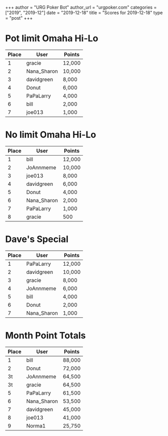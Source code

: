+++
author = "URG Poker Bot"
author_url = "urgpoker.com"
categories = ["2019", "2019-12"]
date = "2019-12-18"
title = "Scores for 2019-12-18"
type = "post"
+++
# Pot limit Omaha Hi-Lo

| Place | User | Points |
|-------|------|--------|
| 1 | gracie | 12,000 |
| 2 | Nana_Sharon | 10,000 |
| 3 | davidgreen | 8,000 |
| 4 | Donut | 6,000 |
| 5 | PaPaLarry | 4,000 |
| 6 | bill | 2,000 |
| 7 | joe013 | 1,000 |

# No limit Omaha Hi-Lo

| Place | User | Points |
|-------|------|--------|
| 1 | bill | 12,000 |
| 2 | JoAnnmeme | 10,000 |
| 3 | joe013 | 8,000 |
| 4 | davidgreen | 6,000 |
| 5 | Donut | 4,000 |
| 6 | Nana_Sharon | 2,000 |
| 7 | PaPaLarry | 1,000 |
| 8 | gracie | 500 |

# Dave's Special

| Place | User | Points |
|-------|------|--------|
| 1 | PaPaLarry | 12,000 |
| 2 | davidgreen | 10,000 |
| 3 | gracie | 8,000 |
| 4 | JoAnnmeme | 6,000 |
| 5 | bill | 4,000 |
| 6 | Donut | 2,000 |
| 7 | Nana_Sharon | 1,000 |

# Month Point Totals

| Place | User | Points |
|-------|------|--------|
| 1 | bill | 88,000 |
| 2 | Donut | 72,000 |
| 3t | JoAnnmeme | 64,500 |
| 3t | gracie | 64,500 |
| 5 | PaPaLarry | 61,500 |
| 6 | Nana_Sharon | 53,500 |
| 7 | davidgreen | 45,000 |
| 8 | joe013 | 41,000 |
| 9 | Norma1 | 25,750 |
